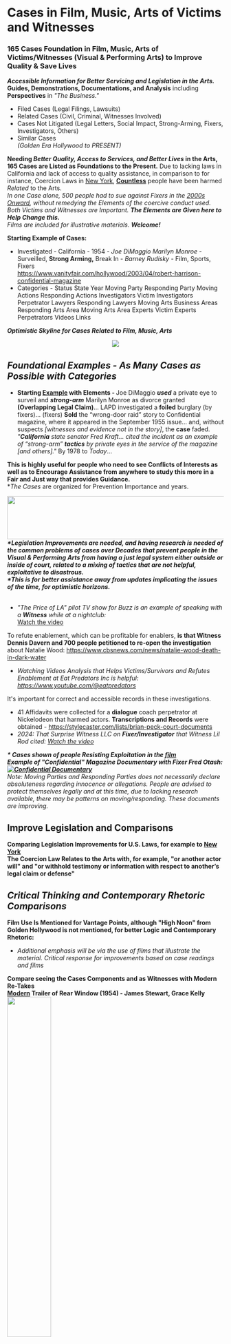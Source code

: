 # Cases in Film, Music, Arts of Victims and Witnesses
<h3>165 Cases Foundation in Film, Music, Arts of Victims/Witnesses (Visual & Performing Arts) to Improve Quality & Save Lives</h3>
<b><i>Accessible Information for Better Servicing and Legislation in the Arts.</i></b>
<br><b>Guides, Demonstrations, Documentations, and Analysis</b> including <b>Perspectives</b> in <i>"The Business."</i> </i><br>

- Filed Cases (Legal Filings, Lawsuits)<br>
- Related Cases (Civil, Criminal, Witnesses Involved)<br>
- Cases Not Litigated (Legal Letters, Social Impact, Strong-Arming, Fixers, Investigators, Others)<br>
- Similar Cases<br>
 <i>(Golden Era Hollywood to PRESENT)</i> 

<b>Needing <i>Better Quality, Access to Services, and Better Lives</i> in the Arts, 165 Cases are Listed as Foundations to the Present.</b> Due to lacking laws in California and lack of access to quality assistance, in comparison to for instance, Coercion Laws in <a href="https://newyork.public.law/laws/n.y._penal_law_section_135.60">New York</a>, <b><a href="https://theaccidentalgangster.com/about-us/">Countless</a></b> people have been harmed <i>Related</i> to the Arts. 
<br><i>In one Case alone, 500 people had to sue against Fixers in the <a href="https://www.hollywoodreporter.com/business/business-news/anthony-pellicano-wiretap-lawsuit-nears-562721/">2000s Onward</a>, without remedying the Elements of the coercive conduct used. Both Victims and Witnesses are Important. <b>The Elements are Given here to Help Change this.</b>
<br>Films are included for illustrative materials. </i>
<i><b>Welcome!</b></i>
<br>

<b>Starting Example of Cases:<br></b>
- Investigated -	California -	1954 -	<i>Joe DiMaggio	Marilyn Monroe</i> -	Surveilled, <b>Strong Arming,</b> Break In	- 	<i>Barney Rudisky</i>	-		Film, Sports, Fixers					<br>	https://www.vanityfair.com/hollywood/2003/04/robert-harrison-confidential-magazine		
- </b>Categories - Status	State	Year	Moving Party	Responding Party	Moving Actions	Responding Actions	Investigators Victim	Investigators Perpetrator	Lawyers Responding	Lawyers Moving	Arts Business Areas	Responding Arts Area	Moving Arts Area	Experts Victim	Experts Perpetrators	Videos	Links											

<i><b>Optimistic Skyline for Cases Related to Film, Music, Arts</b><br></i>
<center><img src="https://github.com/RescueSocialTech/Victims_Cases_Film-Music-Arts/blob/main/z- skyline new york city.jpg"></center>	

## <i>Foundational Examples - As Many Cases as Possible with Categories</i>
- <b>Starting <a href="https://www.vanityfair.com/hollywood/2003/04/robert-harrison-confidential-magazine">Example</a> with Elements - </b></b> Joe DiMaggio <i><b>used</b></i> a private eye to surveil and <i><b>strong-arm</b></i> Marilyn Monroe as divorce granted <b>(Overlapping Legal Claim)</b>… LAPD investigated a <b>foiled</b> burglary (by fixers)... (fixers) <b>Sold</b> the “wrong-door raid” story to Confidential magazine, where it appeared in the September 1955 issue… and, without suspects <i>[witnesses and evidence not in the story]</i>, the <b>case</b> faded.<br>
<i>"<b>California</b> state senator Fred Kraft… cited the incident as an example of “strong-arm” <b>tactics</b> by private eyes in the service of the magazine [and others]."</i> By 1978 to <i>Today</i>...

<b>This is highly useful for people who need to see Conflicts of Interests as well as to Encourage Assistance from anywhere to study this more in a Fair and Just way that provides Guidance.</b><br>
*<i>The Cases</i> are organized for Prevention Importance and years.
<br>
<center><img src="https://github.com/RescueSocialTech/Victims_Cases_Film-Music-Arts/blob/main/z-film-arts-banner.jpg" width="600" height=100"></center>	
<i><b>*Legislation Improvements are needed, and having research is needed of the common problems of cases over Decades that prevent people in the Visual & Performing Arts from having a just legal system either outside or inside of court, related to a mixing of tactics that are not helpful, exploitative to disastrous.</b><br>
<i><b>*This is for better assistance away from updates implicating the issues of the time, for optimistic horizons.</i></b><br><br>

- "The Price of LA" pilot TV show for Buzz is an example of speaking with a <b>Witness</b> while at a nightclub:</i>
<br>[Watch the video](https://vimeo.com/311363928)

To refute enablement, which can be profitable for enablers, <b>is that Witness Dennis Davern and 700 people petitioned to re-open the investigation</b> about Natalie Wood: https://www.cbsnews.com/news/natalie-wood-death-in-dark-water
<br>
- <i>Watching Videos Analysis that Helps Victims/Survivors and Refutes Enablement at Eat Predators Inc is helpful: https://www.youtube.com/@eatpredators</i>

It's important for correct and accessible records in these investigations.
- 41 Affidavits were collected for a <b>dialogue</b> coach perpetrator at Nickelodeon that harmed actors. <b>Transcriptions and Records</b> were obtained - https://stylecaster.com/lists/brian-peck-court-documents 
- <i>2024: That Surprise Witness LLC on <b>Fixer/Investigator</b> that Witness Lil Rod cited: [Watch the video](https://www.youtube.com/watch?v=qr3zYt5Ae-s)</i>

<i><b>* Cases shown of people Resisting Exploitation in the <a href="https://youtu.be/YW1yH-bTWi8">film</a></a><br>
<b>Example of "Confidential" Magazine Documentary with Fixer Fred Otash:</b>
<br>
[![Confidential Documentary](https://img.youtube.com/vi/YW1yH-bTWi8/0.jpg)](https://youtu.be/YW1yH-bTWi8)<br>
</b>Note: Moving Parties and Responding Parties does not necessarily declare absoluteness regarding innocence or allegations. People are advised to protect themselves legally and at this time, due to lacking research available, there may be patterns on moving/responding. These documents are improving.</i><b>

## <b>Improve Legislation and Comparisons </i>
Comparing Legislation Improvements for U.S. Laws, for example to <a href="https://newyork.public.law/laws/n.y._penal_law_section_135.60">New York</a></b>
<br>The Coercion Law Relates to the Arts with, for example, "or another actor will" and "or withhold testimony or information with respect to another’s legal claim or defense"

## <i>Critical Thinking and Contemporary Rhetoric Comparisons</i>
<b>Film Use Is Mentioned for Vantage Points, although "High Noon" from Golden Hollywood is not mentioned, for better Logic and Contemporary Rhetoric:</b>
- </b><i>Additional emphasis will be via the use of films that illustrate the material. Critical response for improvements based on case readings and films</i>
<b>
Compare seeing the Cases Components and as Witnesses with Modern Re-Takes
<br><a href="https://www.youtube.com/watch?v=DbFi2SnRPT4">Modern</a> Trailer of Rear Window (1954) - James Stewart, Grace Kelly<br>
<a href="https://www.youtube.com/watch?v=DbFi2SnRPT4">
<img src="https://img.youtube.com/vi/DbFi2SnRPT4/0.jpg" width=45% height=45%>
</a>
<br>Compare to the Original Trailer's Perspective Vantage Point (Cameras, Looking As a Witness from the Rear Window, Alfred Hitchcock) from Universal Pictures - <i>https://youtu.be/HejJ-yLmf3Y?si=V4Iji07lhB2faZeT</i><br>
- Watch the Full Movie of Rear Window on <a href="https://archive.org/details/rear.-window.-1954.by-hitchcock.-720p.x-264.-aac.-multisub.mkv-zen-bud">Archive Nonprofit</a><br>
</b><i>Comprehensive in the principles and methods of critical thinking and effective communication. Learn the <b>Elements of These Cases</b> and types of
argument, logic-related impediments and fallacies, elements in respect to cogent reasoning, as well as the methods for recognizing and analyzing argumentative rhetoric and extended arguments. A special emphasis will be on the practical application of the aforementioned
elements to interpersonal communication and issues via readings and film viewings.<br>
- Logic and Contemporary Rhetoric: <b>The Use of Reason in Everyday Life</b>
(2011 version has cameras on the cover)</i><br><a href="https://archive.org/details/logiccontemporar0000kaha_b2b5/mode/2up">Full Free Book on Archive Org</a><br>

## Elements for Perspectives, Guides and Comparisons
  Better Quality, Helpful Services are Needed with Access and Better Laws Preventing Coercion. Cases Related to the Arts are listed in Details and in Easy Documents for references to encourage knowledge and competition in business, to assist individuals.<br>

<b><i>"A-List (artists), wall-street titans, famous sports stars, (billionaires-finances), heads of studios, politicians, you know some of the most powerful people in the world and it was the company everyone wanted to be in..."</b>
<br>See Molly's Game | On-set visit with Molly Bloom "Writer": https://www.youtube.com/watch?v=XCb4DJ7qfN0</i><br>

- <i>California's <a href="https://www.forthepeople.com/blog/california-updates-sexual-abuse-and-cover-accountability-act/">AB 2777</a> was not enough. Laws against coercion will reduce the continuance of enabled harm.<br></i>

- In <a href="https://github.com/RescueSocial/Victims_Cases_Film-Music-Arts/tree/main/Cases%20Documentation-Filings"><b>Documentations-Cases</a> and <a href="https://github.com/RescueSocial/Victims_Cases_Film-Music-Arts/tree/main/Perceptions%20Guides%20to%20Fixers">Perception Guides to Fixers</a>, see educational film sequences and interviews</b>:
<br><b><i></b><a href="https://www.youtube.com/watch?v=Igs1WM2pA54">Dial M</a> (1954) - Example Coercion Scene: Your Word Against Mine (2/10) | Movieclips, in Context<br></i>
<a href="https://www.youtube.com/watch?v=Igs1WM2pA54">
<img src="https://img.youtube.com/vi/Igs1WM2pA54/0.jpg" width=45% height=45%></a><br>
- <i><b>Example Scene <i><a href="https://www.youtube.com/watch?v=DaWi5EoJVGA">Dial M</a></b> (1954) - A Very Serious Position Scene - Alfred Hitchcock Film with Grace Kelly (7/10) | <b>Movieclips</b>: https://www.youtube.com/watch?v=DaWi5EoJVGA <br>
Next Step "Fixing" - After Coercion, Without Witness, Now Focusing on a Letter, Tampered Objects<br>
- Laws and Processes in California Can Focus on Objects and Financials Without New York's <b>Conduct</b> in a Coercion type law Addressing <b>Elements</b></i><br><br>

- <b>Comedic Metaphor </b>- Some Like It Hot (1959) <b>Trailer | MGM Studios - showing Musician Witnesses escaping to another state - </b> https://www.youtube.com/watch?v=97TYs2YXbJw
<i><br>Joe and Jerry, Musician Witnesses, on the run in an MGM film, <a href="https://www.youtube.com/watch?v=KJJlcNayRQk">Scene of alleged Fixers implications (See Guide)</a>.</i><br>
<i>- Context Illustration in Full Film of <a href="https://archive.org/details/dial.-m.-for.-murder.-1954.720p.-br-rip.x-264.-yify">Dial M on Archive Org</a></i>

<i><b>Obtaining Better Quality<b>, Comedic Metaphor, with <b>Intercommunication</b> 
<br>in Jane Russell and Marilyn Monroe <a href="https://youtu.be/60CM2-mFJWQ?si=ktvSoZyAR0vlX9UX">Movie Trailer</a></i> and <a href="https://archive.org/details/gentlemen-prefer-blondes-1953_202211">Full Film</a>:<br>
<center><a href="https://youtu.be/60CM2-mFJWQ?si=ktvSoZyAR0vlX9UX"><img src="https://github.com/RescueSocialTech/Victims_Cases_Film-Music-Arts/blob/main/v- Jane Russell and Marilyn Monroe Confront Investigator in Movie.png" width=45% height=45%></a></center>	

<center><img src="https://images.unsplash.com/photo-1567284364258-30c429a24b81?crop=entropy&cs=tinysrgb&fit=max&fm=jpg&ixid=MnwxMjA3fDB8MXxzZWFyY2h8MXx8d2VsY29tZSUyMGFib2FyZHx8MHx8fHwxNjE5MzAxMTQ2&ixlib=rb-1.2.1&q=80&w=1080" width=45% height=45%/></center>

## </i> Cases Related to the Arts - Optimistic for others to Build
<b><i>We will be improving this with cases analysis, as well as knowledge in VISUAL AND PERFORMING ARTS or "Hollywood" Cases, which will increase the quality improvements accessible and to save lives!</i></b><br>
Welcome Aboard<br>

- <b><i>Over <a href="https://github.com/RescueSocial/Cases_Film_Music_Arts_Hollywood">500 Cases in Film, Music, Arts</a> are growing and with Assistance from across the United States.</i></b>
- <i>Please See the Entire Repository for Foundational Understanding, for Better Outcomes</i>
- <b>Consumer Financial Protection Bureau</b><br>
https://www.consumerfinance.gov

<img src="https://fredericksymphony.org/wp-content/uploads/2019/08/FSOAug19-1.jpg" width=20% height=20%/></center>


